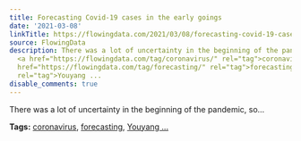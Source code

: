 ```yaml
---
title: Forecasting Covid-19 cases in the early goings
date: '2021-03-08'
linkTitle: https://flowingdata.com/2021/03/08/forecasting-covid-19-cases-in-the-early-goings/
source: FlowingData
description: There was a lot of uncertainty in the beginning of the pandemic, so&#8230;<p><strong>Tags:</strong>
  <a href="https://flowingdata.com/tag/coronavirus/" rel="tag">coronavirus</a>, <a
  href="https://flowingdata.com/tag/forecasting/" rel="tag">forecasting</a>, <a href="https://flowingdata.com/tag/youyang-gu/"
  rel="tag">Youyang ...
disable_comments: true
---
```

There was a lot of uncertainty in the beginning of the pandemic, so&#8230;<p><strong>Tags:</strong> <a href="https://flowingdata.com/tag/coronavirus/" rel="tag">coronavirus</a>, <a href="https://flowingdata.com/tag/forecasting/" rel="tag">forecasting</a>, <a href="https://flowingdata.com/tag/youyang-gu/" rel="tag">Youyang ...